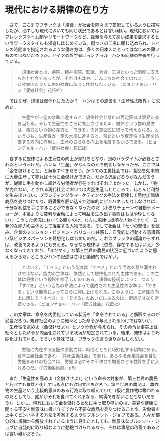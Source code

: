 # 現代における規律の在り方

　さて、ここまでブラックは「規律」が社会を隅々まで支配しているように描写したが、必ずしも現代においても同じ状況であるとは言い難い。現代においてはフレックスタイム制やリモートワークなど、裁量を与えて高い成果を要求するというワークスタイルも浸透しはじめている。鍵つきの工場に閉じ込められ、トイレの時間まで指定されるような働き方は、多くの日本人にとってはなじみの薄いものではないだろうか。ドイツの哲学者ビョンチョル・ハンも同様の主張を行っている。

>　規律社会とは、病院、精神病院、監獄、兵舎、工場といった制度に支えられた社会であったが、それはもはや、こんにちの社会ではない。こうした社会はとっくに別の社会に取って代わられている。（ビョンチョル・ハン『疲労社会』花伝社）

　ではなぜ、規律は弱体化したのか？　ハンはその原因を「生産性の限界」に求めた。

>　生産性が一定の水準に達すると、規律社会と禁止の否定図式は限界に突き当たる。そして生産性をさらに向上させるため、規律という物の見方は、能力という物の見方と「できる」の肯定図式に取って代えられる。というのも、生産性が一定の水準に達すると、禁止という否定性は生産を妨害する方向に作用し、生産のさらなる向上を阻害するからである。（ビョンチョル・ハン『疲労社会』花伝社）

　要するに規律による生産性の向上が頭打ちとなり、別のパラダイムが必要とされたというわけだ。ハンは「生産」がなんなのかを明言しなかったが、ここでは「金を儲けること」と解釈すべきだろう。かつての工業社会では、製品を効率的に大量生産して売れば十分に金儲けができた。だから退屈だろうがなんだろうが、従順に手を動かし続ける労働者が存在すればそれでよかった。しかし、「物が売れない」とされる現代社会においては大量生産したところで、ほとんど利益を生み出さない。ブランディングやマーケティングの手法を駆使して高付加価値商品を売りつけたり、既得権を囲い込んで効率的にピンハネしたりしなければ、十分な利益を手にすることができなくなったのだ（小売りチェーンや自動車メーカーが、本業よりも賃料や金融によって利益を生み出す事態はもはや珍しくない）。こうした状況において必要なのは、たんに規律に従順な人物ではなく、自発的な能力の主体として活躍する人物である。そして社会は『七つの習慣』を読み、企業のミッション・ビジョン・バリューに共感し、自発的に行動する意識高い系ビジネスパーソンを理想化しはじめたのだ。これはブラックの議論からすれば、改善であるようにも見える。なぜなら規律は（依然、存在するとはいえ）少なくなってきており、「まだマシ」な第三世界の農民の状況に近づいたように思えるからだ。ところがハンの記述はさほど楽観的ではない。

>　とはいえ、「できる」という能為は「すべき」という当為を取り消すわけではない。能力の主体は、依然として規律化された主体である。この主体は規律という段階を修了したのである。規律の技術によって、つまり「すべき」という当為の命法によって達成された生産性の水準は、「できる」という能為によってさらに押し上げられる。このように、生産性の向上に関して「すべき」と「できる」のあいだにあるのは、断続ではなく連続である。（ビョンチョル・ハン『疲労社会』花伝社）

　この文章は、命令を内面化している状況を「命令されている」と解釈するのが妥当だろう。規律社会のように細々とした命令が与えられるわけではないが、「生産性を高めよ（金儲けせよ）」という命令が与えられ、その命令は事実上は細々とした命令が内面化されている状況が想定されている。結果、規律はより巧妙化されている。そういう意味では、ブラックの言う通りかもしれない。

>　労働に内在する支配の原動力は、時間とともに巧妙化する傾向にある。資本主義社会であれ、「共産主義社会」であれ、あらゆる産業社会を含む労働まみれの社会では、労働は必ずその不快さを増長させる性質を手に入れるのだ。（『労働廃絶論』p8）

　また「生産性を高めよ（金儲けせよ）」という命令の対象が、第三世界の農民と比べても無益と化している点にも注目すべきだろう。第三世界の農民は、農作物の生産という比較的意味のある行為に取り組んでいた（仮に農作物は奪われるのだとしても、誰かがそれを食べてくれるなら、納得できないこともないだろう）。しかし、現代において金を儲けるために手っ取り早いのは、美容や健康に関する不安を無意味に掻き立ててから不要な商品を売りつけることや、労働者を上手くピンハネする方法を考案するようなブルシット・ジョブである。人々が部分的に規律から解放されているように見えたとしても、無意味なブルシット・ジョブに自発的に取り組むように動機づけられるなら、それは事態の改善であるとは言い難いだろう。